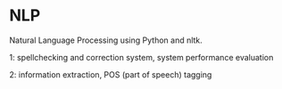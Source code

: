 # NLP

Natural Language Processing using Python and nltk.


1:  spellchecking and correction system,
    system performance evaluation
    
    
2:  information extraction,
    POS (part of speech) tagging
